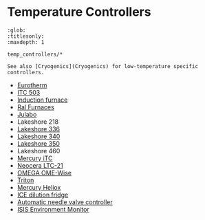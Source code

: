 # Temperature Controllers

```{toctree}
:glob:
:titlesonly:
:maxdepth: 1

temp_controllers/*
```

```{seealso}
See also [Cryogenics](Cryogenics) for low-temperature specific controllers.
```

* [Eurotherm](Eurotherm)
* [ITC 503](ITC-503)
* [Induction furnace](Induction-furnace)
* [Ral Furnaces](Ral-furnaces)
* [Julabo](Julabo)
* Lakeshore 218
* [Lakeshore 336](Lakeshore336)
* [Lakeshore 340](Lakeshore340)
* [Lakeshore 350](Lakeshore350)
* Lakeshore 460
* [Mercury iTC](MercuryiTC)
* [Neocera LTC-21](Neocera-LTC-21)
* [OMEGA OME-Wise](OMEGA-OME-Wise)
* [Triton](Triton)
* [Mercury Heliox](Mercury-Heliox)
* [ICE dilution fridge](ICE-Dilution-Fridge)
* [Automatic needle valve controller](Automatic-Needle-Valve-Controller)
* [ISIS Environment Monitor](ISIS-Environment-Monitor)

